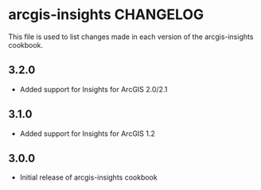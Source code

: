 # arcgis-insights CHANGELOG

This file is used to list changes made in each version of the arcgis-insights cookbook.

## 3.2.0
- Added support for Insights for ArcGIS 2.0/2.1

## 3.1.0
- Added support for Insights for ArcGIS 1.2

## 3.0.0
- Initial release of arcgis-insights cookbook
